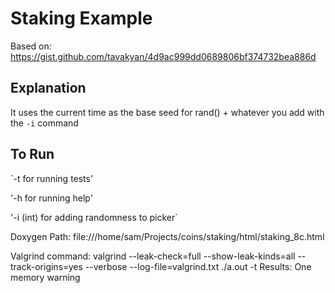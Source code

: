 # Staking Example

Based on: https://gist.github.com/tavakyan/4d9ac999dd0689806bf374732bea886d

## Explanation
It uses the current time as the base seed for rand() + whatever you add with the `-i` command

## To Run

`-t for running tests'


 '-h for running help'


 '-i (int) for adding randomness to picker`


Doxygen Path: file:///home/sam/Projects/coins/staking/html/staking_8c.html


Valgrind command: valgrind --leak-check=full --show-leak-kinds=all --track-origins=yes --verbose --log-file=valgrind.txt ./a.out -t
Results: One memory warning
